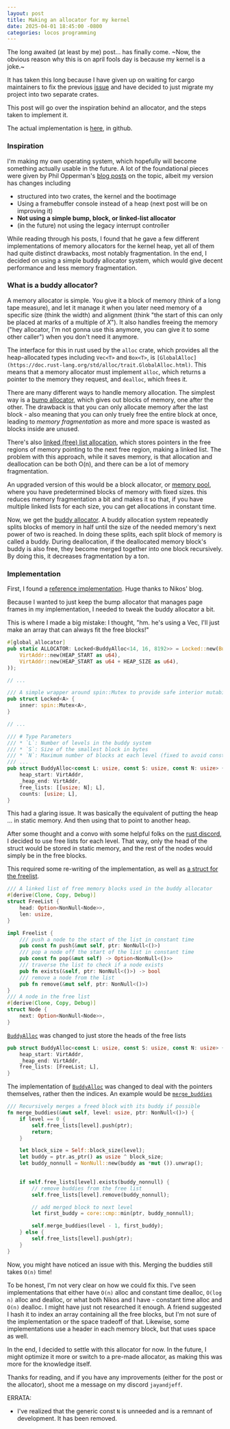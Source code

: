 ```yaml
---
layout: post
title: Making an allocator for my kernel
date: 2025-04-01 18:45:00 -0800
categories: locos programming
---
```


The long awaited (at least by me) post... has finally come. ~Now, the obvious reason why this is on april fools day is because my kernel is a joke.~

It has taken this long because I have given up on waiting for cargo maintainers to fix the previous [issue](https://github.com/rust-lang/cargo/issues/10444) and have decided to just migrate my project into two separate crates.

This post will go over the inspiration behind an allocator, and the steps taken to implement it.

The actual implementation is [here](https://github.com/Makonede/locos/blob/main/kernel/src/memory/alloc.rs), in github.

### Inspiration

I'm making my own operating system, which hopefully will become something actually usable in the future. A lot of the foundational pieces were given by Phil Opperman's [blog posts](https://os.phil-opp.com/) on the topic, albeit my version has changes including

- structured into two crates, the kernel and the bootimage
- Using a framebuffer console instead of a heap (next post will be on improving it)
- **Not using a simple bump, block, or linked-list allocator**
- (in the future) not using the legacy interrupt controller

While reading through his posts, I found that he gave a few different implementations of memory allocators for the kernel heap, yet all of them had quite distinct drawbacks, most notably fragmentation. In the end, I decided on using a simple buddy allocator system, which would give decent performance and less memory fragmentation.

### What is a buddy allocator?

A memory allocator is simple. You give it a block of memory (think of a long tape measure), and let it manage it when you later need memory of a specific size (think the width) and alignment (think "the start of this can only be placed at marks of a multiple of *X*"). It also handles freeing the memory ("hey allocator, I'm not gonna use this anymore, you can give it to some other caller") when you don't need it anymore.

The interface for this in rust used by the `alloc` crate, which provides all the heap-allocated types including `Vec<T>` and `Box<T>`, is `[GlobalAlloc](https://doc.rust-lang.org/std/alloc/trait.GlobalAlloc.html)`. This means that a memory allocator must implement `alloc`, which returns a pointer to the memory they request, and `dealloc`, which frees it.

There are many different ways to handle memory allocation. The simplest way is a [bump allocator](https://rust-hosted-langs.github.io/book/chapter-simple-bump.html), which gives out blocks of memory, one after the other. The drawback is that you can only allocate memory after the last block - also meaning that you can only truely free the entire block at once, leading to *memory fragmentation* as more and more space is wasted as blocks inside are unused.

There's also [linked (free) list allocation](https://en.wikipedia.org/wiki/Free_list), which stores pointers in the free regions of memory pointing to the next free region, making a linked list. The problem with this approach, while it saves memory, is that allocation and deallocation can be both O(n), and there can be a lot of memory fragmentation.

An upgraded version of this would be a block allocator, or [memory pool](https://en.wikipedia.org/wiki/Memory_pool), where you have predetermined blocks of memory with fixed sizes. this reduces memory fragmentation a bit and makes it so that, if you have multiple linked lists for each size, you can get allocations in constant time.

Now, we get the [buddy allocator](https://en.wikipedia.org/wiki/Buddy_memory_allocation). A buddy allocation system repeatedly splits blocks of memory in half until the size of the needed memory's next power of two is reached. In doing these splits, each split block of memory is called a buddy. During deallocation, if the deallocated memory block's buddy is also free, they become merged together into one block recursively. By doing this, it decreases fragmentation by a ton.

### Implementation

First, I found a [reference implementation](https://nfil.dev/kernel/rust/coding/rust-buddy-allocator/). Huge thanks to Nikos' blog.

Because I wanted to just keep the bump allocator that manages page frames in my implementation, I needed to tweak the buddy allocator a bit.

This is where I made a big mistake: I thought, "hm. he's using a Vec, I'll just make an array that can always fit the free blocks!"

```rs
#[global_allocator]
pub static ALLOCATOR: Locked<BuddyAlloc<14, 16, 8192>> = Locked::new(BuddyAlloc::new(
    VirtAddr::new(HEAP_START as u64),
    VirtAddr::new(HEAP_START as u64 + HEAP_SIZE as u64),
));

// ...

/// A simple wrapper around spin::Mutex to provide safe interior mutability
pub struct Locked<A> {
    inner: spin::Mutex<A>,
}

// ...

/// # Type Parameters
/// * `L`: Number of levels in the buddy system
/// * `S`: Size of the smallest block in bytes
/// * `N`: Maximum number of blocks at each level (fixed to avoid const generics)
/// ...
pub struct BuddyAlloc<const L: usize, const S: usize, const N: usize> {
    heap_start: VirtAddr,
    _heap_end: VirtAddr,
    free_lists: [[usize; N]; L],
    counts: [usize; L],
}
```

This had a glaring issue. It was basically the equivalent of putting the heap ... in static memory. And then using that to point to another heap.

After some thought and a convo with some helpful folks on the [rust discord](https://discord.com/invite/rust-lang-community), I decided to use free lists for each level. That way, only the head of the struct would be stored in static memory, and the rest of the nodes would simply be in the free blocks. 

This required some re-writing of the implementation, as well as [a struct for the freelist](https://github.com/Makonede/locos/blob/c0bfda6899ba9ec011b6b23312771f8c471035bf/kernel/src/memory/alloc.rs#L71). 

```rs
/// A linked list of free memory blocks used in the buddy allocator
#[derive(Clone, Copy, Debug)]
struct FreeList {
    head: Option<NonNull<Node>>,
    len: usize,
}

impl Freelist {
    /// push a node to the start of the list in constant time
    pub const fn push(&mut self, ptr: NonNull<()>)
    /// pop a node off the start of the list in constant time
    pub const fn pop(&mut self) -> Option<NonNull<()>>
    /// traverse the list to check if a node exists
    pub fn exists(&self, ptr: NonNull<()>) -> bool
    /// remove a node from the list
    pub fn remove(&mut self, ptr: NonNull<()>)
}
/// A node in the free list
#[derive(Clone, Copy, Debug)]
struct Node {
    next: Option<NonNull<Node>>,
}
```

[`BuddyAlloc`](https://github.com/Makonede/locos/blob/c0bfda6899ba9ec011b6b23312771f8c471035bf/kernel/src/memory/alloc.rs#L182) was changed to just store the heads of the free lists
```rs
pub struct BuddyAlloc<const L: usize, const S: usize, const N: usize> {
    heap_start: VirtAddr,
    _heap_end: VirtAddr,
    free_lists: [FreeList; L],
}
```

The implementation of [`BuddyAlloc`](https://github.com/Makonede/locos/blob/c0bfda6899ba9ec011b6b23312771f8c471035bf/kernel/src/memory/alloc.rs#L193) was changed to deal with the pointers themselves, rather then the indices. An example would be [`merge_buddies`](https://github.com/Makonede/locos/blob/c0bfda6899ba9ec011b6b23312771f8c471035bf/kernel/src/memory/alloc.rs#L278)

```rs
/// Recursively merges a freed block with its buddy if possible
fn merge_buddies(&mut self, level: usize, ptr: NonNull<()>) {
    if level == 0 {
        self.free_lists[level].push(ptr);
        return;
    }

    let block_size = Self::block_size(level);
    let buddy = ptr.as_ptr() as usize ^ block_size;
    let buddy_nonnull = NonNull::new(buddy as *mut ()).unwrap();

    
    if self.free_lists[level].exists(buddy_nonnull) {
        // remove buddies from the free list
        self.free_lists[level].remove(buddy_nonnull);

        // add merged block to next level
        let first_buddy = core::cmp::min(ptr, buddy_nonnull);

        self.merge_buddies(level - 1, first_buddy);
    } else {
        self.free_lists[level].push(ptr);
    }
}
```

Now, you might have noticed an issue with this. Merging the buddies still takes `O(n)` time! 

To be honest, I'm not very clear on how we could fix this. I've seen implementations that either have `O(n)` alloc and constant time dealloc, `O(log n)` alloc and dealloc, or what both Nikos and I have - constant time alloc and `O(n)` dealloc. I might have just not researched it enough. A friend suggested I hash it to index an array containing all the free blocks, but I'm not sure of the implementation or the space tradeoff of that. Likewise, some implementations use a header in each memory block, but that uses space as well.

In the end, I decided to settle with this allocator for now. In the future, I might optimize it more or switch to a pre-made allocator, as making this was more for the knowledge itself.

Thanks for reading, and if you have any improvements (either for the post or the allocator), shoot me a message on my discord `jayandjeff`.

ERRATA:
- I've realized that the generic const `N` is unneeded and is a remnant of development. It has been removed.
